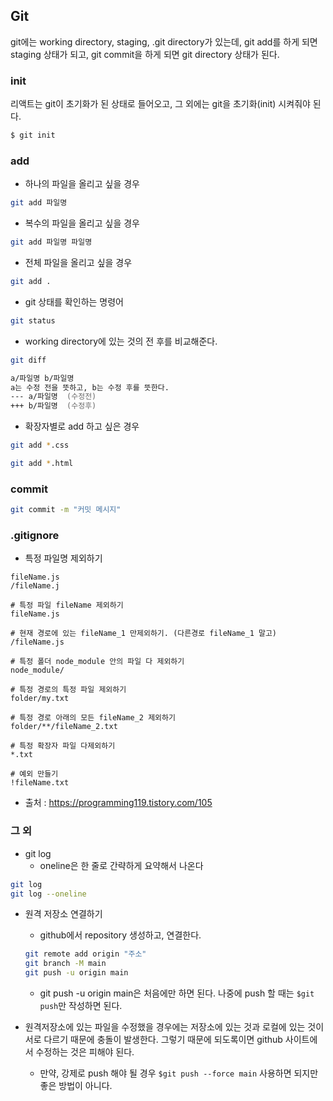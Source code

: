 ## Git

git에는 working directory, staging, .git directory가 있는데, git add를 하게 되면 staging 상태가 되고, git commit을 하게 되면 git directory 상태가 된다.

### init
리액트는 git이 초기화가 된 상태로 들어오고, 그 외에는 git을 초기화(init) 시켜줘야 된다.
```zsh
$ git init
```

### add
- 하나의 파일을 올리고 싶을 경우
```zsh
git add 파일명
```
- 복수의 파일을 올리고 싶을 경우
```zsh
git add 파일명 파일명
```
- 전체 파일을 올리고 싶을 경우
```zsh
git add .
```
- git 상태를 확인하는 명령어
```zsh
git status
```
- working directory에 있는 것의 전 후를 비교해준다.
```zsh
git diff

a/파일명 b/파일명
a는 수정 전을 뜻하고, b는 수정 후를 뜻한다.
--- a/파일명  (수정전)
+++ b/파일명  (수정후)
```
- 확장자별로 add 하고 싶은 경우
```zsh
git add *.css

git add *.html
```

### commit
```zsh
git commit -m "커밋 메시지"
```

### .gitignore
- 특정 파일명 제외하기
```plainText
fileName.js
/fileName.j
```
```
# 특정 파일 fileName 제외하기
fileName.js

# 현재 경로에 있는 fileName_1 만제외하기. (다른경로 fileName_1 말고)
/fileName.js

# 특정 폴더 node_module 안의 파일 다 제외하기
node_module/

# 특정 경로의 특정 파일 제외하기
folder/my.txt

# 특정 경로 아래의 모든 fileName_2 제외하기
folder/**/fileName_2.txt

# 특정 확장자 파일 다제외하기
*.txt

# 예외 만들기
!fileName.txt
```
- 출처 : https://programming119.tistory.com/105

### 그 외
- git log
    - oneline은 한 줄로 간략하게 요약해서 나온다
```zsh
git log
git log --oneline
```
- 원격 저장소 연결하기
    - github에서 repository 생성하고, 연결한다.

    ```zsh
    git remote add origin "주소"
    git branch -M main
    git push -u origin main
    ```
    - git push -u origin main은 처음에만 하면 된다. 나중에 push 할 때는 `$git push`만 작성하면 된다.

- 원격저장소에 있는 파일을 수정했을 경우에는 저장소에 있는 것과 로컬에 있는 것이 서로 다르기 때문에 충돌이 발생한다. 그렇기 때문에 되도록이면 github 사이트에서 수정하는 것은 피해야 된다.
    - 만약, 강제로 push 해야 될 경우 `$git push --force main` 사용하면 되지만 좋은 방법이 아니다.